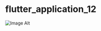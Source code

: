 # flutter_application_12

![Image Alt]([image_url](https://github.com/CesiliaMaria/Flutter_FamilyTree/blob/4403c005add7718e476bf7eefb97b087d4d9f0da/kuis12_cesiliamaria.PNG))

